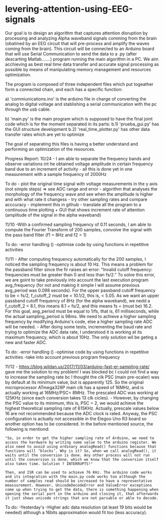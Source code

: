 # levering-attention-using-EEG-signals

Our goal is to design an algorithm that captures attention disruption by processing and analyzing Alpha waveband signals comming from the brain (obatined by an EEG circuit that will pre-process and amplify the waves coming from the brain). This circuit will be connected to an Arduino board that will use Serial Communication to send the data to a .py (after descarting Matlab.......) program running the main algorithm in a PC. We aim acchieving as best real time data transfer and accurate signal processing as possible by means of manipulating memory management and resources optimization.     

The program is composed of three independent files which put togeather form a connected chain, and each has a specific function:
  
  a) 'commiunications.ino' is the arduino file in charge of converting the analog to digital voltage and stablishing a serial communication with the pc through the usb cable. 
  
  b) 'main.py' is the main program which is supposed to have the final joint code which is for the moment separated in its parts:
    b.1) 'prueba_gui.py' has the GUI structure development
    b.2) 'real_time_plotter.py' has other data transfer rates which are yet to optimize
    
The goal of separating this files is having a better understand and performing an optimization of the resources.


Progress Report:
10/24
	- I am able to separate the frequency bands and observe variations int he obtained voltage amplitude in certain 		frequency band due to an increment of activity 
	- all this is done yet in one measurement with a sample frequency of 2000Hz 
  
  
To do
	- plot the original time signal with voltage measurements in the y axis (not simple steps) => see ADC range and error
	- algorithm that analyses the morphology of the frequency wave and see when the amplitude is higher and with what rate 		it changess
	- try other sampling rates and compare acccuracy
	- implement this in github
	- translate all the program to a continuous time plotting + GUI that shows increment rate of attention (amplitude of the signal in the alpha waveband)
  

11/10
	-With a confirmed sampling frequency of 0.11 seconds, I am able to compute the Fourier Transform of 200 samples, convolve the signal with the pass band filter (f1 = 8Hz and f2 = 1)
	
To do:
	-error handling ()
	-optimise code by using functions in repetitive activities
	
11/11
	- After computing frequency automatically for the 200 samples, I noticed the sampling frequency is about 10 Hz. This means a problem for the passband filter since the fir raises an error: "Invalid cutoff frequency: frequencies must be greater than 0 and less than fs/2."
	To solve this error, we are goint to take previously into account the last execution program avg_frequency (for not and making it simple I will assume previous avg_period was 0.098 seconds). For the upper passband cutoff frequency to be < fs/2, f_cutoff_2 must be < 10.1/2, this is, < 5.05. As we want an upper passband cutoff frequency of 8Hz (for the alpha waveband), we nedd a f_cutoff_2 < 8.1, this means 8.1 = fs/2, and this means fs = (must be) 16.2. For this goal, avg_period must be equal to 1/fs, that is, 61 milliseconds, while the actual sampling_period is 98ms. We need to achieve a higher sampling frequency by modifying Arduino's code, else a higher sampling rate ADC will be needed. 
	- After doing some tests, incrementing the baud rate and trying to optimize the ADC data rate, I understood it is working at its maximum frequency, which is about 10Hz. The only solution wil be geting a new and faster ADC. 
	
To do:
	-error handling ()
	-optimise code by using functions in repetitive activities
	-take into account previous program frequency
	
	
	
11/12
	- https://blog.wildan.us/2017/11/03/arduino-fast-er-sampling-rate/ gave me the solution to my problem! I was blocked bc I could not find a way to increase the sampling rate bc I thought the clk PSC (main pre-scaler) was by default at its minimum value, but is apparently 125. So the original microprocessor ATmega328P main clk has a speed of 16MHz, and is actually working at 16MHz/PSC= 8MHz. The prescaled ADC was working at 125KHz (since each conversion takes 13 clk cicles). 
	- However, by changing the PSC value to its minimum, this is, PSC = 2, we would achieve the highest theoretical sampling rate of 615KHz. Actually, prescale values below 16 are not recommended because the ADC clock is rated. Anyway, the PSC configuration is actually not accessible in the Elegoo Uno R3 board so another option has to be considered. In the before mentioned source, the following is mentiond: 
	
	"So, in order to get the higher sampling rate of Arduino, we need to access the hardware by writing some value to the arduino register. We also need to avoid using ordinary analogRead() functions because that functions will ‘blocks’. Why is it? So, when we call analogRead(), it waits until the conversion is done. Any other process will not run until the conversion is done, which we know that the conversion itself also takes time. Solution ? INTERRUPTS!"

	Then, and ISR can be used to achieve 76 KHz. The arduino code works and its integration with the main.py code works too although the number of samples read should be increased to have a representative meassurement. However, UnicodeDecodeError and ValueError exceptions come up when trying to get the data, there is something happening when opening the serial port in the arduino and closing it, that afterwards it just shows unicode strings that are not parsable or able to decode. 
	
To do:
	-Yesterday's
	-Higher adc data resolution (at least 19 bits would be needed) although a 16bits approximation would fit too (less accuracy). 
